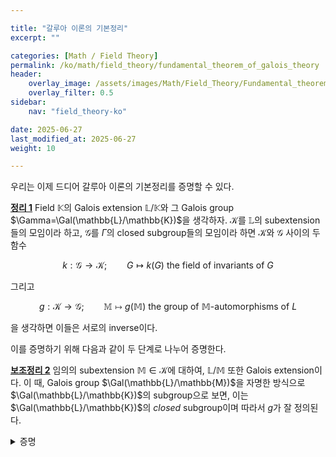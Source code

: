 ```yaml
---

title: "갈루아 이론의 기본정리"
excerpt: ""

categories: [Math / Field Theory]
permalink: /ko/math/field_theory/fundamental_theorem_of_galois_theory
header:
    overlay_image: /assets/images/Math/Field_Theory/Fundamental_theorem_of_Galois_theory.png
    overlay_filter: 0.5
sidebar: 
    nav: "field_theory-ko"

date: 2025-06-27
last_modified_at: 2025-06-27
weight: 10

---
```


우리는 이제 드디어 갈루아 이론의 기본정리를 증명할 수 있다. 

<div class="proposition" markdown="1">

<ins id="thm1">**정리 1**</ins> Field $\mathbb{K}$의 Galois extension $\mathbb{L}/\mathbb{K}$와 그 Galois group $\Gamma=\Gal(\mathbb{L}/\mathbb{K})$을 생각하자. $\mathscr{K}$를 $\mathbb{L}$의 subextension들의 모임이라 하고, $\mathscr{G}$를 $\Gamma$의 closed subgroup들의 모임이라 하면 $\mathscr{K}$와 $\mathscr{G}$ 사이의 두 함수

$$k:\mathscr{G}\rightarrow\mathscr{K};\qquad G\mapsto k(G)\text{ the field of invariants of $G$}$$

그리고 

$$g:\mathscr{K}\rightarrow\mathscr{G};\qquad \mathbb{M}\mapsto g(\mathbb{M})\text{ the group of $\mathbb{M}$-automorphisms of $L$}$$

을 생각하면 이들은 서로의 inverse이다. 

</div>

이를 증명하기 위해 다음과 같이 두 단계로 나누어 증명한다. 

<div class="proposition" markdown="1">

<ins id="lem2">**보조정리 2**</ins> 임의의 subextension $\mathbb{M}\in \mathscr{K}$에 대하여, $\mathbb{L}/\mathbb{M}$ 또한 Galois extension이다. 이 때, Galois group $\Gal(\mathbb{L}/\mathbb{M})$을 자명한 방식으로 $\Gal(\mathbb{L}/\mathbb{K})$의 subgroup으로 보면, 이는 $\Gal(\mathbb{L}/\mathbb{K})$의 *closed* subgroup이며 따라서 $g$가 잘 정의된다. 

</div>
<details class="proof" markdown="1">
<summary>증명</summary>



</details>




